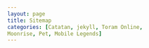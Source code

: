 ```yaml
---
layout: page
title: Sitemap
categories: [Catatan, jekyll, Toram Online,
Moonrise, Pet, Mobile Legends]
---
```









